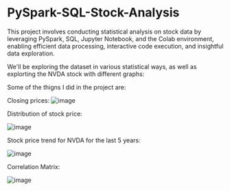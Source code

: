 # PySpark-SQL-Stock-Analysis
This project involves conducting statistical analysis on stock data by leveraging PySpark, SQL, Jupyter Notebook, and the Colab environment, enabling efficient data processing, interactive code execution, and insightful data exploration.

We'll be exploring the dataset in various statistical ways, as well as explorting the NVDA stock with different graphs: 

Some of the thigns I did in the project are:

Closing prices:
![image](https://github.com/MayCooper/PySpark-SQL-Stock-Analysis/assets/82129870/1e4c0d96-8195-4335-a167-35825bed1bb5)

Distribution of stock price:

![image](https://github.com/MayCooper/PySpark-SQL-Stock-Analysis/assets/82129870/770fa072-0285-407b-a389-14b1f572f057)

Stock price trend for NVDA for the last 5 years:

![image](https://github.com/MayCooper/PySpark-SQL-Stock-Analysis/assets/82129870/365e836e-178b-4354-befc-ba60dfd21129)

Correlation Matrix: 

![image](https://github.com/MayCooper/PySpark-SQL-Stock-Analysis/assets/82129870/cd04ce7e-28c6-4420-a90a-2139619167c1)

